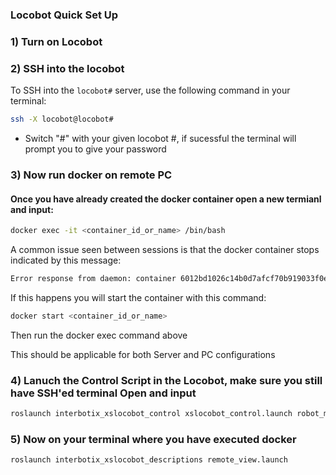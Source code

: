 ### Locobot Quick Set Up

### 1) Turn on Locobot

### 2) SSH into the locobot

To SSH into the `locobot#` server, use the following command in your terminal:

```bash
ssh -X locobot@locobot#
```
- Switch "#" with your given locobot #, if sucessful the terminal will prompt you to give your password

### 3) Now run docker on remote PC 

#### Once you have already created the docker container open a new termianl and input:

```bash
docker exec -it <container_id_or_name> /bin/bash
```

A common issue seen between sessions is that the docker container stops indicated by this message: 

```bash
Error response from daemon: container 6012bd1026c14b0d7afcf70b919033f0ec720e73a4bdf90509b68cb9f41e834a is not running
```

If this happens you will start the container with this command:

```bash
docker start <container_id_or_name>
```

Then run the docker exec command above



This should be applicable for both Server and PC configurations

### 4) Lanuch the Control Script in the Locobot, make sure you still have SSH'ed terminal Open and input

```bash
roslaunch interbotix_xslocobot_control xslocobot_control.launch robot_model:=locobot_wx250s use_base:=true use_camera:=true use_lidar:=true
```

### 5) Now on your terminal where you have executed docker 

```bash
roslaunch interbotix_xslocobot_descriptions remote_view.launch
```

